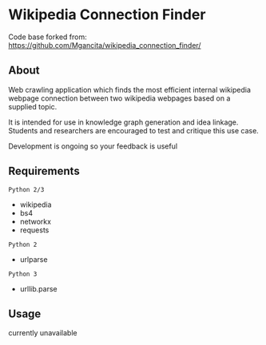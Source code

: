 # Wikipedia Connection Finder
Code base forked from: https://github.com/Mgancita/wikipedia_connection_finder/
## About
  Web crawling application which finds the most efficient internal wikipedia webpage connection between two wikipedia webpages based on a supplied topic.

  It is intended for use in knowledge graph generation and idea linkage. Students and researchers are encouraged to test and critique this use case.

  Development is ongoing so your feedback is useful 

## Requirements
`Python 2/3`
* wikipedia
* bs4
* networkx
* requests

`Python 2`
  * urlparse

`Python 3`
  * urllib.parse

## Usage
  currently unavailable
